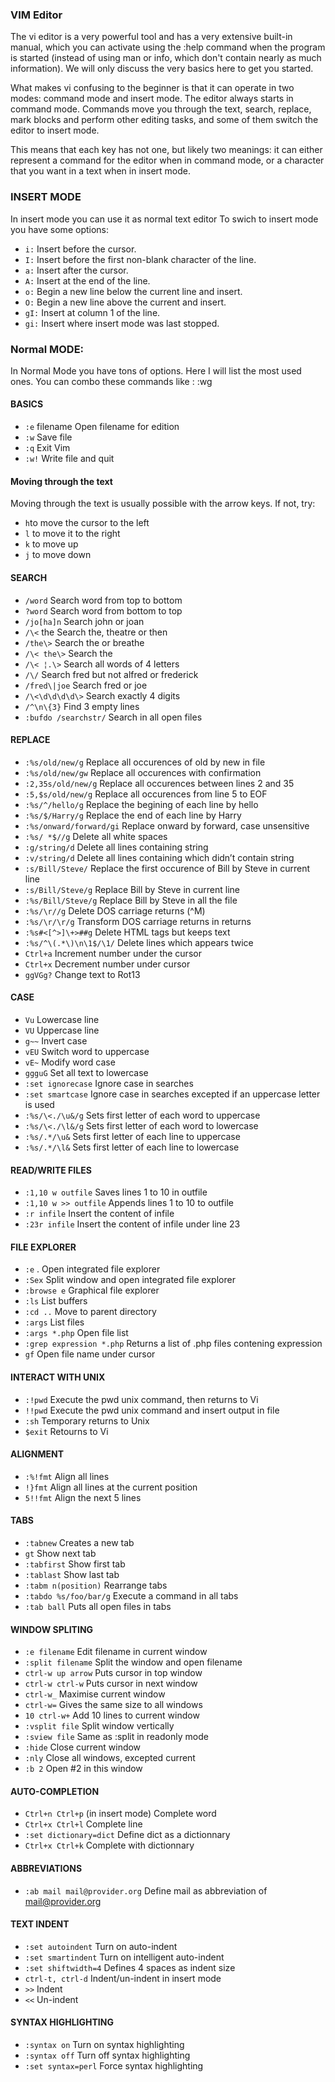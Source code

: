 ### VIM Editor
The vi editor is a very powerful tool and has a very extensive built-in manual, which you can activate using the :help command when the program is started (instead of using man or info, which don't contain nearly as much information). We will only discuss the very basics here to get you started.

What makes vi confusing to the beginner is that it can operate in two modes: command mode and insert mode. The editor always starts in command mode. Commands move you through the text, search, replace, mark blocks and perform other editing tasks, and some of them switch the editor to insert mode.

This means that each key has not one, but likely two meanings: it can either represent a command for the editor when in command mode, or a character that you want in a text when in insert mode.

### INSERT MODE
In insert mode you can use it as normal text editor
To swich to insert mode you have some options:
 +  `i:` Insert before the cursor.
 +  `I:` Insert before the first non-blank character of the line.
 +  `a:` Insert after the cursor.
 +  `A:` Insert at the end of the line.
 +  `o:` Begin a new line below the current line and insert.
 +  `O:` Begin a new line above the current and insert.
 +  `gI:` Insert at column 1 of the line.
 +  `gi:` Insert where insert mode was last stopped.

### Normal MODE:

In Normal Mode you have tons of options. Here I will list the most used ones. You can combo these commands like : :wg

#### BASICS
 + `:e` filename	Open filename for edition
 +  `:w`	Save file
 +  `:q`	Exit Vim
 +  `:w!`	Write file and quit

#### Moving through the text

Moving through the text is usually possible with the arrow keys. If not, try: 
+ `h`to move the cursor to the left
+ `l` to move it to the right
+ `k` to move up
+ `j` to move down

#### SEARCH
+  `/word`	Search word from top to bottom
+  `?word`	Search word from bottom to top
+  `/jo[ha]n`	Search john or joan
+  `/\<` the	Search the, theatre or then
+  `/the\>`	Search the or breathe
+  `/\< the\>`	Search the
+  `/\< ¦.\>`	Search all words of 4 letters
+  `/\/`	Search fred but not alfred or frederick
+  `/fred\|joe`	Search fred or joe
+  `/\<\d\d\d\d\>`	Search exactly 4 digits
+  `/^\n\{3}`	Find 3 empty lines
+  `:bufdo /searchstr/`	Search in all open files

#### REPLACE

+ `:%s/old/new/g`	Replace all occurences of old by new in file
+ `:%s/old/new/gw`	Replace all occurences with confirmation
+ `:2,35s/old/new/g`	Replace all occurences between lines 2 and 35
+ `:5,$s/old/new/g`	Replace all occurences from line 5 to EOF
+ `:%s/^/hello/g`	Replace the begining of each line by hello
+ `:%s/$/Harry/g`	Replace the end of each line by Harry
+ `:%s/onward/forward/gi`	Replace onward by forward, case unsensitive
+ `:%s/ *$//g`	Delete all white spaces
+ `:g/string/d`	Delete all lines containing string
+ `:v/string/d`	Delete all lines containing which didn’t contain string
+ `:s/Bill/Steve/`	Replace the first occurence of Bill by Steve in current line
+ `:s/Bill/Steve/g`	Replace Bill by Steve in current line
+ `:%s/Bill/Steve/g`	Replace Bill by Steve in all the file
+ `:%s/\r//g`	Delete DOS carriage returns (^M)
+ `:%s/\r/\r/g`	Transform DOS carriage returns in returns
+ `:%s#<[^>]\+>##g`	Delete HTML tags but keeps text
+ `:%s/^\(.*\)\n\1$/\1/`	Delete lines which appears twice
+ `Ctrl+a`	Increment number under the cursor
+ `Ctrl+x`	Decrement number under cursor
+ `ggVGg?`	Change text to Rot13

#### CASE

+ `Vu`	Lowercase line
+ `VU`	Uppercase line
+ `g~~`	Invert case
+ `vEU`	Switch word to uppercase
+ `vE~`	Modify word case
+ `ggguG`	Set all text to lowercase
+ `:set ignorecase`	Ignore case in searches
+ `:set smartcase`	Ignore case in searches excepted if an uppercase letter is used
+ `:%s/\<./\u&/g`	Sets first letter of each word to uppercase
+ `:%s/\<./\l&/g`	Sets first letter of each word to lowercase
+ `:%s/.*/\u&`	Sets first letter of each line to uppercase
+ `:%s/.*/\l&`	Sets first letter of each line to lowercase

#### READ/WRITE FILES

+ `:1,10 w outfile`	Saves lines 1 to 10 in outfile
+ `:1,10 w >> outfile`	Appends lines 1 to 10 to outfile
+ `:r infile`	Insert the content of infile
+ `:23r infile`	Insert the content of infile under line 23

#### FILE EXPLORER

+ `:e` .	Open integrated file explorer
+ `:Sex`	Split window and open integrated file explorer
+ `:browse e`	Graphical file explorer
+ `:ls`	List buffers
+ `:cd ..`	Move to parent directory
+ `:args`	List files
+ `:args *.php`	Open file list
+ `:grep expression *.php`	Returns a list of .php files contening expression
+ `gf`	Open file name under cursor

#### INTERACT WITH UNIX

+ `:!pwd`	Execute the pwd unix command, then returns to Vi
+ `!!pwd`	Execute the pwd unix command and insert output in file
+ `:sh`	Temporary returns to Unix
+ `$exit`	Retourns to Vi

#### ALIGNMENT

+ `:%!fmt`	Align all lines
+ `!}fmt`	Align all lines at the current position
+ `5!!fmt`	Align the next 5 lines

#### TABS

+ `:tabnew`	Creates a new tab
+ `gt`	Show next tab
+ `:tabfirst`	Show first tab
+ `:tablast`	Show last tab
+ `:tabm n(position)`	Rearrange tabs
+ `:tabdo %s/foo/bar/g`	Execute a command in all tabs
+ `:tab ball`	Puts all open files in tabs

#### WINDOW SPLITING

+ `:e filename`	Edit filename in current window
+ `:split filename`	Split the window and open filename
+ `ctrl-w up arrow`	Puts cursor in top window
+ `ctrl-w ctrl-w`	Puts cursor in next window
+ `ctrl-w_`	Maximise current window
+ `ctrl-w=`	Gives the same size to all windows
+ `10 ctrl-w+`	Add 10 lines to current window
+ `:vsplit file`	Split window vertically
+ `:sview file`	Same as :split in readonly mode
+ `:hide`	Close current window
+ `:nly`	Close all windows, excepted current
+ `:b 2`	Open #2 in this window

#### AUTO-COMPLETION

+ `Ctrl+n Ctrl+p` (in insert mode)	Complete word
+ `Ctrl+x Ctrl+l`	Complete line
+ `:set dictionary=dict`	Define dict as a dictionnary
+ `Ctrl+x Ctrl+k`	Complete with dictionnary

#### ABBREVIATIONS

+ `:ab mail mail@provider.org`	Define mail as abbreviation of mail@provider.org

#### TEXT INDENT

+ `:set autoindent`	Turn on auto-indent
+ `:set smartindent`	Turn on intelligent auto-indent
+ `:set shiftwidth=4`	Defines 4 spaces as indent size
+ `ctrl-t, ctrl-d`	Indent/un-indent in insert mode
+ `>>`	Indent
+ `<<`	Un-indent

#### SYNTAX HIGHLIGHTING

+ `:syntax on`	Turn on syntax highlighting
+ `:syntax off`	Turn off syntax highlighting
+ `:set syntax=perl`	Force syntax highlighting